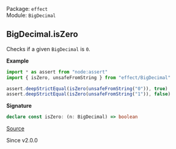Package: `effect`<br />
Module: `BigDecimal`<br />

## BigDecimal.isZero

Checks if a given `BigDecimal` is `0`.

**Example**

```ts
import * as assert from "node:assert"
import { isZero, unsafeFromString } from "effect/BigDecimal"

assert.deepStrictEqual(isZero(unsafeFromString("0")), true)
assert.deepStrictEqual(isZero(unsafeFromString("1")), false)
```

**Signature**

```ts
declare const isZero: (n: BigDecimal) => boolean
```

[Source](https://github.com/Effect-TS/effect/tree/main/packages/effect/src/BigDecimal.ts#L1092)

Since v2.0.0